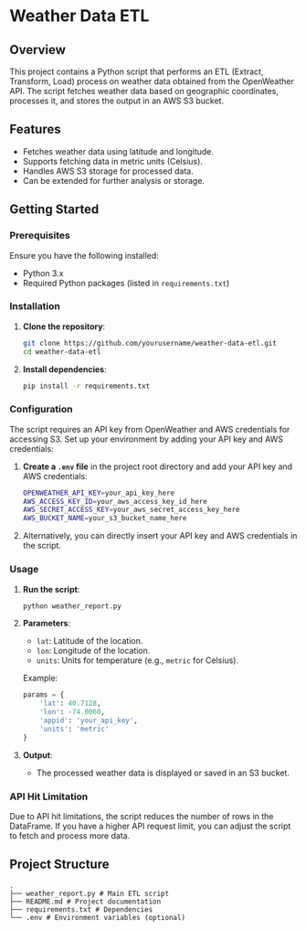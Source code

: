 # Weather Data ETL

## Overview

This project contains a Python script that performs an ETL (Extract, Transform, Load) process on weather data obtained from the OpenWeather API. The script fetches weather data based on geographic coordinates, processes it, and stores the output in an AWS S3 bucket.

## Features

- Fetches weather data using latitude and longitude.
- Supports fetching data in metric units (Celsius).
- Handles AWS S3 storage for processed data.
- Can be extended for further analysis or storage.

## Getting Started

### Prerequisites

Ensure you have the following installed:

- Python 3.x
- Required Python packages (listed in `requirements.txt`)

### Installation

1. **Clone the repository**:
    ```bash
    git clone https://github.com/yourusername/weather-data-etl.git
    cd weather-data-etl
    ```

2. **Install dependencies**:
    ```bash
    pip install -r requirements.txt
    ```

### Configuration

The script requires an API key from OpenWeather and AWS credentials for accessing S3. Set up your environment by adding your API key and AWS credentials:

1. **Create a `.env` file** in the project root directory and add your API key and AWS credentials:
    ```bash
    OPENWEATHER_API_KEY=your_api_key_here
    AWS_ACCESS_KEY_ID=your_aws_access_key_id_here
    AWS_SECRET_ACCESS_KEY=your_aws_secret_access_key_here
    AWS_BUCKET_NAME=your_s3_bucket_name_here
    ```

2. Alternatively, you can directly insert your API key and AWS credentials in the script.

### Usage

1. **Run the script**:
    ```bash
    python weather_report.py
    ```

2. **Parameters**:
    - `lat`: Latitude of the location.
    - `lon`: Longitude of the location.
    - `units`: Units for temperature (e.g., `metric` for Celsius).

    Example:
    ```python
    params = {
        'lat': 40.7128,
        'lon': -74.0060,
        'appid': 'your_api_key',
        'units': 'metric'
    }
    ```

3. **Output**:
    - The processed weather data is displayed or saved in an S3 bucket.

### API Hit Limitation

Due to API hit limitations, the script reduces the number of rows in the DataFrame. If you have a higher API request limit, you can adjust the script to fetch and process more data.

## Project Structure

```
.
├── weather_report.py # Main ETL script
├── README.md # Project documentation
├── requirements.txt # Dependencies
└── .env # Environment variables (optional)
```
```
